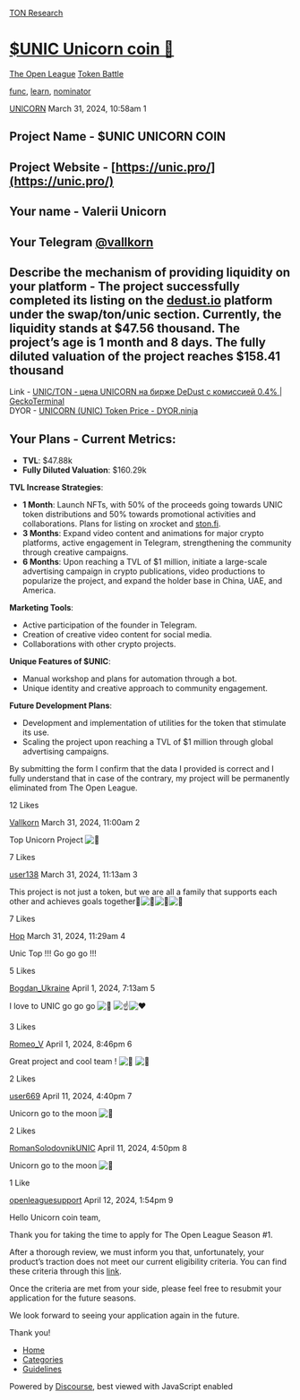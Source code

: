 [TON Research](/)

# [$UNIC Unicorn coin 🦄](/t/unic-unicorn-coin/2146)

[The Open League](/c/the-open-league/token-leaderboard/57)  [Token Battle](/c/the-open-league/token-leaderboard/57) 

[func](https://tonresear.ch/tag/func), [learn](https://tonresear.ch/tag/learn), [nominator](https://tonresear.ch/tag/nominator)

    

[UNICORN](https://tonresear.ch/u/UNICORN)  March 31, 2024, 10:58am  1

## [](#project-name-unic-unicorn-coin-1)Project Name - $UNIC UNICORN COIN

## [](#project-website-httpsunicpro-2)Project Website - [https://unic.pro/](https://unic.pro/)

## [](#your-name-valerii-unicorn-3)Your name - Valerii Unicorn

## [](#your-telegram-vallkorn-4)Your Telegram [@vallkorn](/u/vallkorn)

## [](#describe-the-mechanism-of-providing-liquidity-on-your-platform-the-project-successfully-completed-its-listing-on-the-dedustio-platform-under-the-swaptonunic-section-currently-the-liquidity-stands-at-4756-thousand-the-projects-age-is-1-month-and-8-days-the-fully-diluted-valuation-of-the-project-reaches-15841-thousand-5)Describe the mechanism of providing liquidity on your platform - The project successfully completed its listing on the [dedust.io](http://dedust.io) platform under the swap/ton/unic section. Currently, the liquidity stands at $47.56 thousand. The project’s age is 1 month and 8 days. The fully diluted valuation of the project reaches $158.41 thousand

Link - [UNIC/TON - цена UNICORN на бирже DeDust с комиссией 0.4% | GeckoTerminal](https://www.geckoterminal.com/ru/ton/pools/EQD3RcKiN-B8zHoUOW2jzHlNSmOe5hx-Nl5ar-ckWqgzNreL)  
DYOR - [UNICORN (UNIC) Token Price - DYOR.ninja](https://dyor.io/ru/token/EQB2lbt2s_jdUW3OoUIb7-9RoK2UeGXmgC7BnOwgK6P_JTrm)

## [](#your-plans-current-metrics-6)Your Plans - **Current Metrics**:

*   **TVL**: $47.88k
*   **Fully Diluted Valuation**: $160.29k

**TVL Increase Strategies**:

*   **1 Month**: Launch NFTs, with 50% of the proceeds going towards UNIC token distributions and 50% towards promotional activities and collaborations. Plans for listing on xrocket and [ston.fi](http://ston.fi).
*   **3 Months**: Expand video content and animations for major crypto platforms, active engagement in Telegram, strengthening the community through creative campaigns.
*   **6 Months**: Upon reaching a TVL of $1 million, initiate a large-scale advertising campaign in crypto publications, video productions to popularize the project, and expand the holder base in China, UAE, and America.

**Marketing Tools**:

*   Active participation of the founder in Telegram.
*   Creation of creative video content for social media.
*   Collaborations with other crypto projects.

**Unique Features of $UNIC**:

*   Manual workshop and plans for automation through a bot.
*   Unique identity and creative approach to community engagement.

**Future Development Plans**:

*   Development and implementation of utilities for the token that stimulate its use.
*   Scaling the project upon reaching a TVL of $1 million through global advertising campaigns.

By submitting the form I confirm that the data I provided is correct and I fully understand that in case of the contrary, my project will be permanently eliminated from The Open League.

  12 Likes

[Vallkorn](https://tonresear.ch/u/Vallkorn) March 31, 2024, 11:00am  2

Top Unicorn Project ![:unicorn:](https://tonresear.ch/images/emoji/twitter/unicorn.png?v=12 ":unicorn:")

  7 Likes

[user138](https://tonresear.ch/u/user138) March 31, 2024, 11:13am  3

This project is not just a token, but we are all a family that supports each other and achieves goals together​:unicorn:![:unicorn:](https://tonresear.ch/images/emoji/twitter/unicorn.png?v=12 ":unicorn:")![:unicorn:](https://tonresear.ch/images/emoji/twitter/unicorn.png?v=12 ":unicorn:")![:unicorn:](https://tonresear.ch/images/emoji/twitter/unicorn.png?v=12 ":unicorn:")

  7 Likes

[Hop](https://tonresear.ch/u/Hop) March 31, 2024, 11:29am  4

Unic Top !!! Go go go !!!

  5 Likes

[Bogdan\_Ukraine](https://tonresear.ch/u/Bogdan_Ukraine) April 1, 2024, 7:13am  5

I love to UNIC go go go ![:unicorn:](https://tonresear.ch/images/emoji/twitter/unicorn.png?v=12 ":unicorn:") ![:point_up:](https://tonresear.ch/images/emoji/twitter/point_up.png?v=12 ":point_up:")![:heart:](https://tonresear.ch/images/emoji/twitter/heart.png?v=12 ":heart:")

  3 Likes

[Romeo\_V](https://tonresear.ch/u/Romeo_V) April 1, 2024, 8:46pm  6

Great project and cool team ! ![:unicorn:](https://tonresear.ch/images/emoji/twitter/unicorn.png?v=12 ":unicorn:") ![:rocket:](https://tonresear.ch/images/emoji/twitter/rocket.png?v=12 ":rocket:")

  2 Likes

[user669](https://tonresear.ch/u/user669) April 11, 2024, 4:40pm  7

Unicorn go to the moon ![:rocket:](https://tonresear.ch/images/emoji/twitter/rocket.png?v=12 ":rocket:")

  2 Likes

[RomanSolodovnikUNIC](https://tonresear.ch/u/RomanSolodovnikUNIC) April 11, 2024, 4:50pm  8

Unicorn go to the moon ![:unicorn:](https://tonresear.ch/images/emoji/twitter/unicorn.png?v=12 ":unicorn:")

  1 Like

[openleaguesupport](https://tonresear.ch/u/openleaguesupport) April 12, 2024, 1:54pm  9

Hello Unicorn coin team,

Thank you for taking the time to apply for The Open League Season #1.

After a thorough review, we must inform you that, unfortunately, your product’s traction does not meet our current eligibility criteria. You can find these criteria through this [link](https://tonresear.ch/t/about-the-token-leaderboard-minor-league-category/1274).

Once the criteria are met from your side, please feel free to resubmit your application for the future seasons.

We look forward to seeing your application again in the future.

Thank you!

 

*   [Home](/)
*   [Categories](/categories)
*   [Guidelines](/guidelines)

Powered by [Discourse](https://www.discourse.org), best viewed with JavaScript enabled
